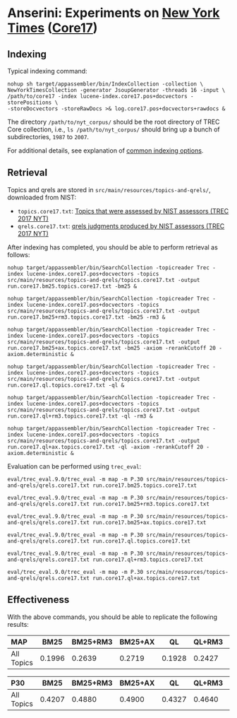 # Anserini: Experiments on [New York Times](https://catalog.ldc.upenn.edu/ldc2008t19) ([Core17](https://trec-core.github.io/2017/))

## Indexing

Typical indexing command:

```
nohup sh target/appassembler/bin/IndexCollection -collection \
NewYorkTimesCollection -generator JsoupGenerator -threads 16 -input \
/path/to/core17 -index lucene-index.core17.pos+docvectors -storePositions \
-storeDocvectors -storeRawDocs >& log.core17.pos+docvectors+rawdocs &
```

The directory `/path/to/nyt_corpus/` should be the root directory of TREC Core collection, i.e., `ls /path/to/nyt_corpus/`
should bring up a bunch of subdirectories, `1987` to `2007`.

For additional details, see explanation of [common indexing options](common-indexing-options.md).

## Retrieval

Topics and qrels are stored in `src/main/resources/topics-and-qrels/`, downloaded from NIST:

+ `topics.core17.txt`: [Topics that were assessed by NIST assessors (TREC 2017 NYT)](https://trec.nist.gov/data/core/core_nist.txt)
+ `qrels.core17.txt`: [qrels judgments produced by NIST assessors (TREC 2017 NYT)](https://trec.nist.gov/data/core/qrels.txt)

After indexing has completed, you should be able to perform retrieval as follows:

```
nohup target/appassembler/bin/SearchCollection -topicreader Trec -index lucene-index.core17.pos+docvectors -topics src/main/resources/topics-and-qrels/topics.core17.txt -output run.core17.bm25.topics.core17.txt -bm25 &

nohup target/appassembler/bin/SearchCollection -topicreader Trec -index lucene-index.core17.pos+docvectors -topics src/main/resources/topics-and-qrels/topics.core17.txt -output run.core17.bm25+rm3.topics.core17.txt -bm25 -rm3 &

nohup target/appassembler/bin/SearchCollection -topicreader Trec -index lucene-index.core17.pos+docvectors -topics src/main/resources/topics-and-qrels/topics.core17.txt -output run.core17.bm25+ax.topics.core17.txt -bm25 -axiom -rerankCutoff 20 -axiom.deterministic &

nohup target/appassembler/bin/SearchCollection -topicreader Trec -index lucene-index.core17.pos+docvectors -topics src/main/resources/topics-and-qrels/topics.core17.txt -output run.core17.ql.topics.core17.txt -ql &

nohup target/appassembler/bin/SearchCollection -topicreader Trec -index lucene-index.core17.pos+docvectors -topics src/main/resources/topics-and-qrels/topics.core17.txt -output run.core17.ql+rm3.topics.core17.txt -ql -rm3 &

nohup target/appassembler/bin/SearchCollection -topicreader Trec -index lucene-index.core17.pos+docvectors -topics src/main/resources/topics-and-qrels/topics.core17.txt -output run.core17.ql+ax.topics.core17.txt -ql -axiom -rerankCutoff 20 -axiom.deterministic &

```

Evaluation can be performed using `trec_eval`:

```
eval/trec_eval.9.0/trec_eval -m map -m P.30 src/main/resources/topics-and-qrels/qrels.core17.txt run.core17.bm25.topics.core17.txt

eval/trec_eval.9.0/trec_eval -m map -m P.30 src/main/resources/topics-and-qrels/qrels.core17.txt run.core17.bm25+rm3.topics.core17.txt

eval/trec_eval.9.0/trec_eval -m map -m P.30 src/main/resources/topics-and-qrels/qrels.core17.txt run.core17.bm25+ax.topics.core17.txt

eval/trec_eval.9.0/trec_eval -m map -m P.30 src/main/resources/topics-and-qrels/qrels.core17.txt run.core17.ql.topics.core17.txt

eval/trec_eval.9.0/trec_eval -m map -m P.30 src/main/resources/topics-and-qrels/qrels.core17.txt run.core17.ql+rm3.topics.core17.txt

eval/trec_eval.9.0/trec_eval -m map -m P.30 src/main/resources/topics-and-qrels/qrels.core17.txt run.core17.ql+ax.topics.core17.txt

```

## Effectiveness

With the above commands, you should be able to replicate the following results:

MAP                                     | BM25      | BM25+RM3  | BM25+AX   | QL        | QL+RM3    | QL+AX     |
:---------------------------------------|-----------|-----------|-----------|-----------|-----------|-----------|
All Topics                              | 0.1996    | 0.2639    | 0.2719    | 0.1928    | 0.2427    | 0.2498    |


P30                                     | BM25      | BM25+RM3  | BM25+AX   | QL        | QL+RM3    | QL+AX     |
:---------------------------------------|-----------|-----------|-----------|-----------|-----------|-----------|
All Topics                              | 0.4207    | 0.4880    | 0.4900    | 0.4327    | 0.4640    | 0.4813    |


